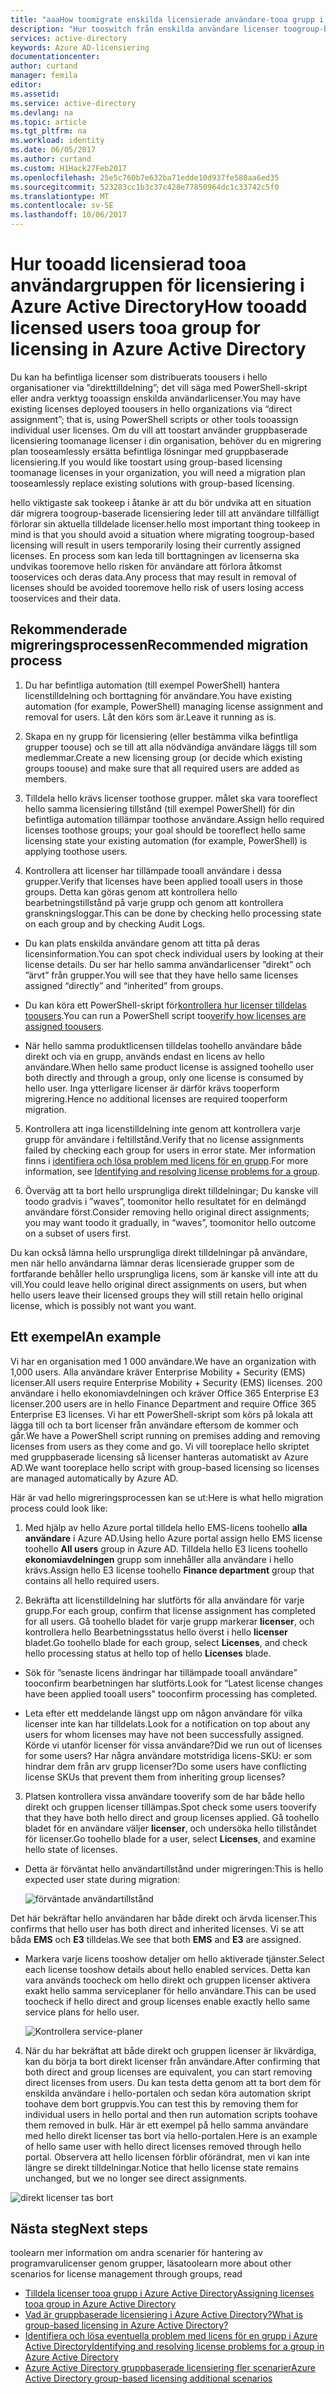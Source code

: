 ```yaml
---
title: "aaaHow toomigrate enskilda licensierade användare-tooa grupp i Azure Active Directory | Microsoft Docs"
description: "Hur tooswitch från enskilda användare licenser toogroup-baserade licensiering med Azure Active Directory"
services: active-directory
keywords: Azure AD-licensiering
documentationcenter: 
author: curtand
manager: femila
editor: 
ms.assetid: 
ms.service: active-directory
ms.devlang: na
ms.topic: article
ms.tgt_pltfrm: na
ms.workload: identity
ms.date: 06/05/2017
ms.author: curtand
ms.custom: H1Hack27Feb2017
ms.openlocfilehash: 25e5c760b7e632ba71edde10d937fe580aa6ed35
ms.sourcegitcommit: 523283cc1b3c37c428e77850964dc1c33742c5f0
ms.translationtype: MT
ms.contentlocale: sv-SE
ms.lasthandoff: 10/06/2017
---
```

# <a name="how-tooadd-licensed-users-tooa-group-for-licensing-in-azure-active-directory"></a><span data-ttu-id="3b1bd-104">Hur tooadd licensierad tooa användargruppen för licensiering i Azure Active Directory</span><span class="sxs-lookup"><span data-stu-id="3b1bd-104">How tooadd licensed users tooa group for licensing in Azure Active Directory</span></span>

<span data-ttu-id="3b1bd-105">Du kan ha befintliga licenser som distribuerats toousers i hello organisationer via ”direkttilldelning”; det vill säga med PowerShell-skript eller andra verktyg tooassign enskilda användarlicenser.</span><span class="sxs-lookup"><span data-stu-id="3b1bd-105">You may have existing licenses deployed toousers in hello organizations via “direct assignment”; that is, using PowerShell scripts or other tools tooassign individual user licenses.</span></span> <span data-ttu-id="3b1bd-106">Om du vill att toostart använder gruppbaserade licensiering toomanage licenser i din organisation, behöver du en migrering plan tooseamlessly ersätta befintliga lösningar med gruppbaserade licensiering.</span><span class="sxs-lookup"><span data-stu-id="3b1bd-106">If you would like toostart using group-based licensing toomanage licenses in your organization, you will need a migration plan tooseamlessly replace existing solutions with group-based licensing.</span></span>

<span data-ttu-id="3b1bd-107">hello viktigaste sak tookeep i åtanke är att du bör undvika att en situation där migrera toogroup-baserade licensiering leder till att användare tillfälligt förlorar sin aktuella tilldelade licenser.</span><span class="sxs-lookup"><span data-stu-id="3b1bd-107">hello most important thing tookeep in mind is that you should avoid a situation where migrating toogroup-based licensing will result in users temporarily losing their currently assigned licenses.</span></span> <span data-ttu-id="3b1bd-108">En process som kan leda till borttagningen av licenserna ska undvikas tooremove hello risken för användare att förlora åtkomst tooservices och deras data.</span><span class="sxs-lookup"><span data-stu-id="3b1bd-108">Any process that may result in removal of licenses should be avoided tooremove hello risk of users losing access tooservices and their data.</span></span>

## <a name="recommended-migration-process"></a><span data-ttu-id="3b1bd-109">Rekommenderade migreringsprocessen</span><span class="sxs-lookup"><span data-stu-id="3b1bd-109">Recommended migration process</span></span>

1. <span data-ttu-id="3b1bd-110">Du har befintliga automation (till exempel PowerShell) hantera licenstilldelning och borttagning för användare.</span><span class="sxs-lookup"><span data-stu-id="3b1bd-110">You have existing automation (for example, PowerShell) managing license assignment and removal for users.</span></span> <span data-ttu-id="3b1bd-111">Låt den körs som är.</span><span class="sxs-lookup"><span data-stu-id="3b1bd-111">Leave it running as is.</span></span>

2. <span data-ttu-id="3b1bd-112">Skapa en ny grupp för licensiering (eller bestämma vilka befintliga grupper toouse) och se till att alla nödvändiga användare läggs till som medlemmar.</span><span class="sxs-lookup"><span data-stu-id="3b1bd-112">Create a new licensing group (or decide which existing groups toouse) and make sure that all required users are added as members.</span></span>

3. <span data-ttu-id="3b1bd-113">Tilldela hello krävs licenser toothose grupper. målet ska vara tooreflect hello samma licensiering tillstånd (till exempel PowerShell) för din befintliga automation tillämpar toothose användare.</span><span class="sxs-lookup"><span data-stu-id="3b1bd-113">Assign hello required licenses toothose groups; your goal should be tooreflect hello same licensing state your existing automation (for example, PowerShell) is applying toothose users.</span></span>

4. <span data-ttu-id="3b1bd-114">Kontrollera att licenser har tillämpade tooall användare i dessa grupper.</span><span class="sxs-lookup"><span data-stu-id="3b1bd-114">Verify that licenses have been applied tooall users in those groups.</span></span> <span data-ttu-id="3b1bd-115">Detta kan göras genom att kontrollera hello bearbetningstillstånd på varje grupp och genom att kontrollera granskningsloggar.</span><span class="sxs-lookup"><span data-stu-id="3b1bd-115">This can be done by checking hello processing state on each group and by checking Audit Logs.</span></span>

  - <span data-ttu-id="3b1bd-116">Du kan plats enskilda användare genom att titta på deras licensinformation.</span><span class="sxs-lookup"><span data-stu-id="3b1bd-116">You can spot check individual users by looking at their license details.</span></span> <span data-ttu-id="3b1bd-117">Du ser har hello samma användarlicenser ”direkt” och ”ärvt” från grupper.</span><span class="sxs-lookup"><span data-stu-id="3b1bd-117">You will see that they have hello same licenses assigned “directly” and “inherited” from groups.</span></span>

  - <span data-ttu-id="3b1bd-118">Du kan köra ett PowerShell-skript för[kontrollera hur licenser tilldelas toousers](active-directory-licensing-group-advanced.md#use-powershell-to-see-who-has-inherited-and-direct-licenses).</span><span class="sxs-lookup"><span data-stu-id="3b1bd-118">You can run a PowerShell script too[verify how licenses are assigned toousers](active-directory-licensing-group-advanced.md#use-powershell-to-see-who-has-inherited-and-direct-licenses).</span></span>

  - <span data-ttu-id="3b1bd-119">När hello samma produktlicensen tilldelas toohello användare både direkt och via en grupp, används endast en licens av hello användare.</span><span class="sxs-lookup"><span data-stu-id="3b1bd-119">When hello same product license is assigned toohello user both directly and through a group, only one license is consumed by hello user.</span></span> <span data-ttu-id="3b1bd-120">Inga ytterligare licenser är därför krävs tooperform migrering.</span><span class="sxs-lookup"><span data-stu-id="3b1bd-120">Hence no additional licenses are required tooperform migration.</span></span>

5. <span data-ttu-id="3b1bd-121">Kontrollera att inga licenstilldelning inte genom att kontrollera varje grupp för användare i feltillstånd.</span><span class="sxs-lookup"><span data-stu-id="3b1bd-121">Verify that no license assignments failed by checking each group for users in error state.</span></span> <span data-ttu-id="3b1bd-122">Mer information finns i [identifiera och lösa problem med licens för en grupp](active-directory-licensing-group-problem-resolution-azure-portal.md).</span><span class="sxs-lookup"><span data-stu-id="3b1bd-122">For more information, see [Identifying and resolving license problems for a group](active-directory-licensing-group-problem-resolution-azure-portal.md).</span></span>

6. <span data-ttu-id="3b1bd-123">Överväg att ta bort hello ursprungliga direkt tilldelningar; Du kanske vill toodo gradvis i ”waves”, toomonitor hello resultatet för en delmängd användare först.</span><span class="sxs-lookup"><span data-stu-id="3b1bd-123">Consider removing hello original direct assignments; you may want toodo it gradually, in “waves”, toomonitor hello outcome on a subset of users first.</span></span>

  <span data-ttu-id="3b1bd-124">Du kan också lämna hello ursprungliga direkt tilldelningar på användare, men när hello användarna lämnar deras licensierade grupper som de fortfarande behåller hello ursprungliga licens, som är kanske vill inte att du vill.</span><span class="sxs-lookup"><span data-stu-id="3b1bd-124">You could leave hello original direct assignments on users, but when hello users leave their licensed groups they will still retain hello original license, which is possibly not want you want.</span></span>

## <a name="an-example"></a><span data-ttu-id="3b1bd-125">Ett exempel</span><span class="sxs-lookup"><span data-stu-id="3b1bd-125">An example</span></span>

<span data-ttu-id="3b1bd-126">Vi har en organisation med 1 000 användare.</span><span class="sxs-lookup"><span data-stu-id="3b1bd-126">We have an organization with 1,000 users.</span></span> <span data-ttu-id="3b1bd-127">Alla användare kräver Enterprise Mobility + Security (EMS) licenser.</span><span class="sxs-lookup"><span data-stu-id="3b1bd-127">All users require Enterprise Mobility + Security (EMS) licenses.</span></span> <span data-ttu-id="3b1bd-128">200 användare i hello ekonomiavdelningen och kräver Office 365 Enterprise E3 licenser.</span><span class="sxs-lookup"><span data-stu-id="3b1bd-128">200 users are in hello Finance Department and require Office 365 Enterprise E3 licenses.</span></span> <span data-ttu-id="3b1bd-129">Vi har ett PowerShell-skript som körs på lokala att lägga till och ta bort licenser från användare eftersom de kommer och går.</span><span class="sxs-lookup"><span data-stu-id="3b1bd-129">We have a PowerShell script running on premises adding and removing licenses from users as they come and go.</span></span> <span data-ttu-id="3b1bd-130">Vi vill tooreplace hello skriptet med gruppbaserade licensing så licenser hanteras automatiskt av Azure AD.</span><span class="sxs-lookup"><span data-stu-id="3b1bd-130">We want tooreplace hello script with group-based licensing so licenses are managed automatically by Azure AD.</span></span>

<span data-ttu-id="3b1bd-131">Här är vad hello migreringsprocessen kan se ut:</span><span class="sxs-lookup"><span data-stu-id="3b1bd-131">Here is what hello migration process could look like:</span></span>

1. <span data-ttu-id="3b1bd-132">Med hjälp av hello Azure portal tilldela hello EMS-licens toohello **alla användare** i Azure AD.</span><span class="sxs-lookup"><span data-stu-id="3b1bd-132">Using hello Azure portal assign hello EMS license toohello **All users** group in Azure AD.</span></span> <span data-ttu-id="3b1bd-133">Tilldela hello E3 licens toohello **ekonomiavdelningen** grupp som innehåller alla användare i hello krävs.</span><span class="sxs-lookup"><span data-stu-id="3b1bd-133">Assign hello E3 license toohello **Finance department** group that contains all hello required users.</span></span>

2. <span data-ttu-id="3b1bd-134">Bekräfta att licenstilldelning har slutförts för alla användare för varje grupp.</span><span class="sxs-lookup"><span data-stu-id="3b1bd-134">For each group, confirm that license assignment has completed for all users.</span></span> <span data-ttu-id="3b1bd-135">Gå toohello bladet för varje grupp markerar **licenser**, och kontrollera hello Bearbetningsstatus hello överst i hello **licenser** bladet.</span><span class="sxs-lookup"><span data-stu-id="3b1bd-135">Go toohello blade for each group, select **Licenses**, and check hello processing status at hello top of hello **Licenses** blade.</span></span>

  - <span data-ttu-id="3b1bd-136">Sök för ”senaste licens ändringar har tillämpade tooall användare” tooconfirm bearbetningen har slutförts.</span><span class="sxs-lookup"><span data-stu-id="3b1bd-136">Look for “Latest license changes have been applied tooall users" tooconfirm processing has completed.</span></span>

  - <span data-ttu-id="3b1bd-137">Leta efter ett meddelande längst upp om någon användare för vilka licenser inte kan har tilldelats.</span><span class="sxs-lookup"><span data-stu-id="3b1bd-137">Look for a notification on top about any users for whom licenses may have not been successfully assigned.</span></span> <span data-ttu-id="3b1bd-138">Körde vi utanför licenser för vissa användare?</span><span class="sxs-lookup"><span data-stu-id="3b1bd-138">Did we run out of licenses for some users?</span></span> <span data-ttu-id="3b1bd-139">Har några användare motstridiga licens-SKU: er som hindrar dem från arv grupp licenser?</span><span class="sxs-lookup"><span data-stu-id="3b1bd-139">Do some users have conflicting license SKUs that prevent them from inheriting group licenses?</span></span>

3. <span data-ttu-id="3b1bd-140">Platsen kontrollera vissa användare tooverify som de har både hello direkt och gruppen licenser tillämpas.</span><span class="sxs-lookup"><span data-stu-id="3b1bd-140">Spot check some users tooverify that they have both hello direct and group licenses applied.</span></span> <span data-ttu-id="3b1bd-141">Gå toohello bladet för en användare väljer **licenser**, och undersöka hello tillståndet för licenser.</span><span class="sxs-lookup"><span data-stu-id="3b1bd-141">Go toohello blade for a user, select **Licenses**, and examine hello state of licenses.</span></span>

  - <span data-ttu-id="3b1bd-142">Detta är förväntat hello användartillstånd under migreringen:</span><span class="sxs-lookup"><span data-stu-id="3b1bd-142">This is hello expected user state during migration:</span></span>

      ![förväntade användartillstånd](media/active-directory-licensing-group-migration-azure-portal/expected-user-state.png)

  <span data-ttu-id="3b1bd-144">Det här bekräftar hello användaren har både direkt och ärvda licenser.</span><span class="sxs-lookup"><span data-stu-id="3b1bd-144">This confirms that hello user has both direct and inherited licenses.</span></span> <span data-ttu-id="3b1bd-145">Vi se att båda **EMS** och **E3** tilldelas.</span><span class="sxs-lookup"><span data-stu-id="3b1bd-145">We see that both **EMS** and **E3** are assigned.</span></span>

  - <span data-ttu-id="3b1bd-146">Markera varje licens tooshow detaljer om hello aktiverade tjänster.</span><span class="sxs-lookup"><span data-stu-id="3b1bd-146">Select each license tooshow details about hello enabled services.</span></span> <span data-ttu-id="3b1bd-147">Detta kan vara används toocheck om hello direkt och gruppen licenser aktivera exakt hello samma serviceplaner för hello användare.</span><span class="sxs-lookup"><span data-stu-id="3b1bd-147">This can be used toocheck if hello direct and group licenses enable exactly hello same service plans for hello user.</span></span>

      ![Kontrollera service-planer](media/active-directory-licensing-group-migration-azure-portal/check-service-plans.png)

4. <span data-ttu-id="3b1bd-149">När du har bekräftat att både direkt och gruppen licenser är likvärdiga, kan du börja ta bort direkt licenser från användare.</span><span class="sxs-lookup"><span data-stu-id="3b1bd-149">After confirming that both direct and group licenses are equivalent, you can start removing direct licenses from users.</span></span> <span data-ttu-id="3b1bd-150">Du kan testa detta genom att ta bort dem för enskilda användare i hello-portalen och sedan köra automation skript toohave dem bort gruppvis.</span><span class="sxs-lookup"><span data-stu-id="3b1bd-150">You can test this by removing them for individual users in hello portal and then run automation scripts toohave them removed in bulk.</span></span> <span data-ttu-id="3b1bd-151">Här är ett exempel på hello samma användare med hello direkt licenser tas bort via hello-portalen.</span><span class="sxs-lookup"><span data-stu-id="3b1bd-151">Here is an example of hello same user with hello direct licenses removed through hello portal.</span></span> <span data-ttu-id="3b1bd-152">Observera att hello licensen förblir oförändrat, men vi kan inte längre se direkt tilldelningar.</span><span class="sxs-lookup"><span data-stu-id="3b1bd-152">Notice that hello license state remains unchanged, but we no longer see direct assignments.</span></span>

  ![direkt licenser tas bort](media/active-directory-licensing-group-migration-azure-portal/direct-licenses-removed.png)


## <a name="next-steps"></a><span data-ttu-id="3b1bd-154">Nästa steg</span><span class="sxs-lookup"><span data-stu-id="3b1bd-154">Next steps</span></span>

<span data-ttu-id="3b1bd-155">toolearn mer information om andra scenarier för hantering av programvarulicenser genom grupper, läsa</span><span class="sxs-lookup"><span data-stu-id="3b1bd-155">toolearn more about other scenarios for license management through groups, read</span></span>

* [<span data-ttu-id="3b1bd-156">Tilldela licenser tooa grupp i Azure Active Directory</span><span class="sxs-lookup"><span data-stu-id="3b1bd-156">Assigning licenses tooa group in Azure Active Directory</span></span>](active-directory-licensing-group-assignment-azure-portal.md)
* [<span data-ttu-id="3b1bd-157">Vad är gruppbaserade licensiering i Azure Active Directory?</span><span class="sxs-lookup"><span data-stu-id="3b1bd-157">What is group-based licensing in Azure Active Directory?</span></span>](active-directory-licensing-whatis-azure-portal.md)
* [<span data-ttu-id="3b1bd-158">Identifiera och lösa eventuella problem med licens för en grupp i Azure Active Directory</span><span class="sxs-lookup"><span data-stu-id="3b1bd-158">Identifying and resolving license problems for a group in Azure Active Directory</span></span>](active-directory-licensing-group-problem-resolution-azure-portal.md)
* [<span data-ttu-id="3b1bd-159">Azure Active Directory gruppbaserade licensiering fler scenarier</span><span class="sxs-lookup"><span data-stu-id="3b1bd-159">Azure Active Directory group-based licensing additional scenarios</span></span>](active-directory-licensing-group-advanced.md)
